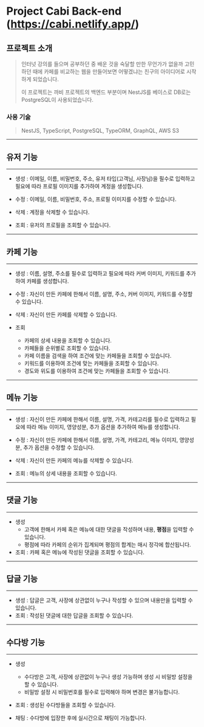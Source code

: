 # Project Cabi Back-end (https://cabi.netlify.app/)

## 프로젝트 소개

> 인터넛 강의를 들으며 공부하던 중 배운 것을 숙달할 만한 무언가가 없을까 고민하던 때에 카페를 비교하는 웹을 만들어보면 어떻겠냐는 친구의 아이디어로 시작하게 되었습니다.
>
> 이 프로젝트는 까비 프로젝트의 백엔드 부분이며 NestJS를 베이스로 DB로는 PostgreSQL이 사용되었습니다.

### 사용 기술

> NestJS, TypeScript, PostgreSQL, TypeORM, GraphQL, AWS S3

---

## **유저 기능**

---

- 생성 :
  이메일, 이름, 비밀번호, 주소, 유저 타입(고객님, 사장님)을 필수로 입력하고 필요에 따라 프로필 이미지를 추가하여 계정을 생성합니다.

- 수정 : 이메일, 이름, 비밀번호, 주소, 프로필 이미지를 수정할 수 있습니다.

- 삭제 : 계정을 삭제할 수 있습니다.
- 조회 : 유저의 프로필을 조회할 수 있습니다.

---

## **카페 기능**

---

- 생성 : 이름, 설명, 주소를 필수로 입력하고 필요에 따라 커버 이미지, 키워드를 추가하여 카페를 생성합니다.

- 수정 : 자신이 만든 카페에 한해서 이름, 설명, 주소, 커버 이미지, 키워드를 수정할 수 있습니다.

- 삭제 : 자신이 만든 카페를 삭제할 수 있습니다.
- 조회
  - 카페의 상세 내용을 조회할 수 있습니다.
  - 카페들을 순위별로 조회할 수 있습니다.
  - 카페 이름을 검색을 하여 조건에 맞는 카페들을 조회할 수 있습니다.
  - 키워드를 이용하여 조건에 맞는 카페들을 조회할 수 있습니다.
  - 경도와 위도를 이용하여 조건에 맞는 카페들을 조회할 수 있습니다.

---

## **메뉴 기능**

---

- 생성 : 자신이 만든 카페에 한해서 이름, 설명, 가격, 카테고리를 필수로 입력하고 필요에 따라 메뉴 이미지, 영양성분, 추가 옵션을 추가하여 메뉴를 생성합니다.

- 수정 : 자신이 만든 카페에 한해서 이름, 설명, 가격, 카테고리, 메뉴 이미지, 영양성분, 추가 옵션을 수정할 수 있습니다.

- 삭제 : 자신이 만든 카페의 메뉴를 삭제할 수 있습니다.
- 조회 : 메뉴의 상세 내용을 조회할 수 있습니다.

---

## **댓글 기능**

---

- 생성
  - 고객에 한해서 카페 혹은 메뉴에 대한 댓글을 작성하며 내용, **평점**을 입력할 수 있습니다.
  - 평점에 따라 카페의 순위가 집계되며 평점의 합계는 매시 정각에 합산됩니다.
- 조회 : 카페 혹은 메뉴에 작성된 댓글을 조회할 수 있습니다.

---

## **답글 기능**

---

- 생성 : 답글은 고객, 사장에 상관없이 누구나 작성할 수 있으며 내용만을 입력할 수 있습니다.
- 조회 : 작성된 댓글에 대한 답글을 조회할 수 있습니다.

---

## **수다방 기능**

---

- 생성
  - 수다방은 고객, 사장에 상관없이 누구나 생성 가능하며 생성 시 비밀방 설정을 할 수 있습니다.
  - 비밀방 설정 시 비밀번호를 필수로 입력해야 하며 변경은 불가능합니다.
- 조회 : 생성된 수다방들을 조회할 수 있습니다.

- 채팅 : 수다방에 입장한 후에 실시간으로 채팅이 가능합니다.
